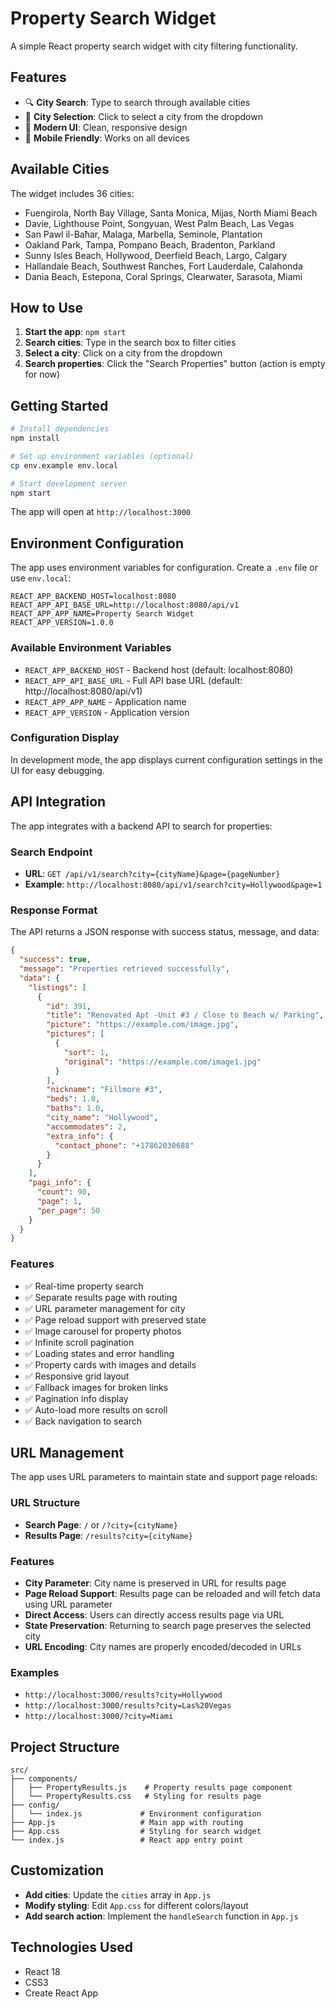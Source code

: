 # Property Search Widget

A simple React property search widget with city filtering functionality.

## Features

- 🔍 **City Search**: Type to search through available cities
- 📍 **City Selection**: Click to select a city from the dropdown
- 🎨 **Modern UI**: Clean, responsive design
- 📱 **Mobile Friendly**: Works on all devices

## Available Cities

The widget includes 36 cities:
- Fuengirola, North Bay Village, Santa Monica, Mijas, North Miami Beach
- Davie, Lighthouse Point, Songyuan, West Palm Beach, Las Vegas
- San Pawl il-Baħar, Malaga, Marbella, Seminole, Plantation
- Oakland Park, Tampa, Pompano Beach, Bradenton, Parkland
- Sunny Isles Beach, Hollywood, Deerfield Beach, Largo, Calgary
- Hallandale Beach, Southwest Ranches, Fort Lauderdale, Calahonda
- Dania Beach, Estepona, Coral Springs, Clearwater, Sarasota, Miami

## How to Use

1. **Start the app**: `npm start`
2. **Search cities**: Type in the search box to filter cities
3. **Select a city**: Click on a city from the dropdown
4. **Search properties**: Click the "Search Properties" button (action is empty for now)

## Getting Started

```bash
# Install dependencies
npm install

# Set up environment variables (optional)
cp env.example env.local

# Start development server
npm start
```

The app will open at `http://localhost:3000`

## Environment Configuration

The app uses environment variables for configuration. Create a `.env` file or use `env.local`:

```env
REACT_APP_BACKEND_HOST=localhost:8080
REACT_APP_API_BASE_URL=http://localhost:8080/api/v1
REACT_APP_APP_NAME=Property Search Widget
REACT_APP_VERSION=1.0.0
```

### Available Environment Variables

- `REACT_APP_BACKEND_HOST` - Backend host (default: localhost:8080)
- `REACT_APP_API_BASE_URL` - Full API base URL (default: http://localhost:8080/api/v1)
- `REACT_APP_APP_NAME` - Application name
- `REACT_APP_VERSION` - Application version

### Configuration Display

In development mode, the app displays current configuration settings in the UI for easy debugging.

## API Integration

The app integrates with a backend API to search for properties:

### Search Endpoint
- **URL**: `GET /api/v1/search?city={cityName}&page={pageNumber}`
- **Example**: `http://localhost:8080/api/v1/search?city=Hollywood&page=1`

### Response Format
The API returns a JSON response with success status, message, and data:

```json
{
  "success": true,
  "message": "Properties retrieved successfully",
  "data": {
    "listings": [
      {
        "id": 391,
        "title": "Renovated Apt -Unit #3 / Close to Beach w/ Parking",
        "picture": "https://example.com/image.jpg",
        "pictures": [
          {
            "sort": 1,
            "original": "https://example.com/image1.jpg"
          }
        ],
        "nickname": "Fillmore #3",
        "beds": 1.0,
        "baths": 1.0,
        "city_name": "Hollywood",
        "accommodates": 2,
        "extra_info": {
          "contact_phone": "+17862030688"
        }
      }
    ],
    "pagi_info": {
      "count": 90,
      "page": 1,
      "per_page": 50
    }
  }
}
```

### Features
- ✅ Real-time property search
- ✅ Separate results page with routing
- ✅ URL parameter management for city
- ✅ Page reload support with preserved state
- ✅ Image carousel for property photos
- ✅ Infinite scroll pagination
- ✅ Loading states and error handling
- ✅ Property cards with images and details
- ✅ Responsive grid layout
- ✅ Fallback images for broken links
- ✅ Pagination info display
- ✅ Auto-load more results on scroll
- ✅ Back navigation to search

## URL Management

The app uses URL parameters to maintain state and support page reloads:

### URL Structure
- **Search Page**: `/` or `/?city={cityName}`
- **Results Page**: `/results?city={cityName}`

### Features
- **City Parameter**: City name is preserved in URL for results page
- **Page Reload Support**: Results page can be reloaded and will fetch data using URL parameter
- **Direct Access**: Users can directly access results page via URL
- **State Preservation**: Returning to search page preserves the selected city
- **URL Encoding**: City names are properly encoded/decoded in URLs

### Examples
- `http://localhost:3000/results?city=Hollywood`
- `http://localhost:3000/results?city=Las%20Vegas`
- `http://localhost:3000/?city=Miami`

## Project Structure

```
src/
├── components/
│   ├── PropertyResults.js    # Property results page component
│   └── PropertyResults.css   # Styling for results page
├── config/
│   └── index.js             # Environment configuration
├── App.js                   # Main app with routing
├── App.css                  # Styling for search widget
└── index.js                 # React app entry point
```

## Customization

- **Add cities**: Update the `cities` array in `App.js`
- **Modify styling**: Edit `App.css` for different colors/layout
- **Add search action**: Implement the `handleSearch` function in `App.js`

## Technologies Used

- React 18
- CSS3
- Create React App